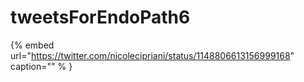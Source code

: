 # tweetsForEndoPath6

{% embed url="https://twitter.com/nicolecipriani/status/1148806613156999168"  caption="" % }
